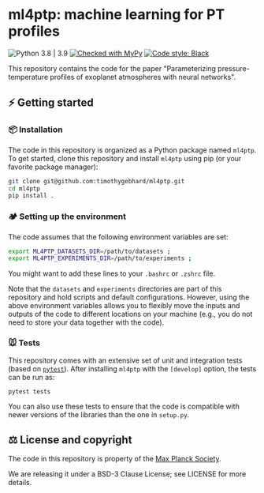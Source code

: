 # ml4ptp: machine learning for PT profiles

![Python 3.8 | 3.9](https://img.shields.io/badge/python-3.8_|_3.9-blue)
[![Checked with MyPy](https://img.shields.io/badge/mypy-checked-blue)](https://github.com/python/mypy)
[![Code style: Black](https://img.shields.io/badge/code%20style-black-000000.svg)](https://github.com/ambv/black)


This repository contains the code for the paper "Parameterizing pressure-temperature profiles
of exoplanet atmospheres with neural networks".  


## ⚡ Getting started

### 📦 Installation

The code in this repository is organized as a Python package named `ml4ptp`.
To get started, clone this repository and install `ml4ptp` using pip (or your favorite package manager):

```bash
git clone git@github.com:timothygebhard/ml4ptp.git
cd ml4ptp
pip install .
```

### 🏕 Setting up the environment

The code assumes that the following environment variables are set:

```bash
export ML4PTP_DATASETS_DIR=/path/to/datasets ;
export ML4PTP_EXPERIMENTS_DIR=/path/to/experiments ;
```

You might want to add these lines to your `.bashrc` or `.zshrc` file.

Note that the `datasets` and `experiments` directories are part of this repository and hold scripts and default configurations.
However, using the above environment variables allows you to flexibly move the inputs and outputs of the code to different locations on your machine (e.g., you do not need to store your data together with the code).

### 🐭 Tests

This repository comes with an extensive set of unit and integration tests (based on [`pytest`](https://pytest.org)). 
After installing `ml4ptp` with the `[develop]` option, the tests can be run as:

```bash
pytest tests
```

You can also use these tests to ensure that the code is compatible with newer versions of the libraries than the one in `setup.py`.


## ⚖️ License and copyright

The code in this repository is property of the [Max Planck Society](https://www.mpg.de/en).

We are releasing it under a BSD-3 Clause License; see LICENSE for more details.